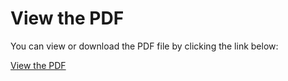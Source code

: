 # View the PDF

You can view or download the PDF file by clicking the link below:

[View the PDF](./../en.subjects/en.subject.CPP02.pdf)